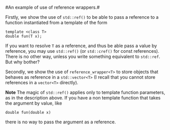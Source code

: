 #An example of use of reference wrappers.#

Firstly, we show the use of `std::ref()` to be able to pass a reference to a function instantiated from a template of the form

    template <class T>
    double fun(T x);

If you want to resolve `T` as a reference, and thus be able pass a
value by reference, you may use `std::ref()` (or `std::cref()` for
const references).  There is no other way, unless you write something
equivalent to `std::ref`. But why bother?

Secondly, we show the use of `reference_wrapper<T>` to store objects
that behaves as reference in a `std::vector<T>` (I recall that you
cannot store references in a `vector<T>` directly).

**Note** The magic of `std::ref()` applies only to template function
parameters, as in the description above. If you have a non template
function that takes the argument by value, like

    double fun(double x)

there is no way to pass the argument as a reference.
